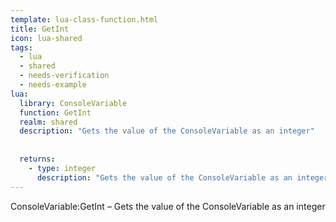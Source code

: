 ```yaml
---
template: lua-class-function.html
title: GetInt
icon: lua-shared
tags:
  - lua
  - shared
  - needs-verification
  - needs-example
lua:
  library: ConsoleVariable
  function: GetInt
  realm: shared
  description: "Gets the value of the ConsoleVariable as an integer"
  
  
  returns:
    - type: integer
      description: "Gets the value of the ConsoleVariable as an integer"
---
```


<div class="lua__search__keywords">
ConsoleVariable:GetInt &#x2013; Gets the value of the ConsoleVariable as an integer
</div>
